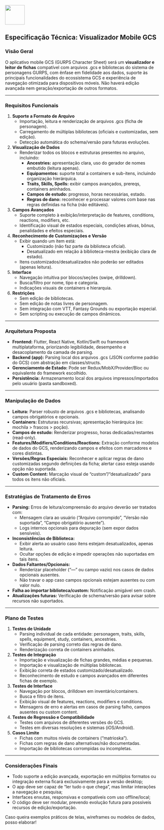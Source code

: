 <img src="https://r2cdn.perplexity.ai/pplx-full-logo-primary-dark%402x.png" style="height:64px;margin-right:32px"/>

## Especificação Técnica: Visualizador Mobile GCS

### Visão Geral

O aplicativo mobile GCS (GURPS Character Sheet) será um **visualizador e leitor de fichas** compatível com arquivos .gcs e bibliotecas do sistema de personagens GURPS, com ênfase em fidelidade aos dados, suporte às principais funcionalidades do ecossistema GCS e experiência de navegação otimizada para dispositivos móveis. Não haverá edição avançada nem geração/exportação de outros formatos.

***

### Requisitos Funcionais

1. **Suporte a Formato de Arquivo**
    - Importação, leitura e renderização de arquivos .gcs (ficha de personagem).
    - Carregamento de múltiplas bibliotecas (oficiais e customizadas, sem edição).
    - Detecção automática do schema/versão para futuras evoluções.
2. **Visualização de Dados**
    - Renderizar todos os blocos e estruturas presentes no arquivo, incluindo:
        - **Ancestries:** apresentação clara, uso do gerador de nomes embutido (leitura apenas).
        - **Equipamentos:** suporte total a containers e sub-itens, incluindo organização hierárquica.
        - **Traits, Skills, Spells:** exibir campos avançados, prereqs, containers aninhados.
        - **Campos de estudo:** progresso, horas necessárias, estado.
        - **Regras de dano:** reconhecer e processar valores com base nas regras definidas na ficha (não editáveis).
3. **Campos Avançados**
    - Suporte completo à exibição/interpretação de features, conditions, reactions, modifiers, etc.
    - Identificação visual de estados especiais, condições ativas, bônus, penalidades e efeitos especiais.
4. **Reconhecimento de Customizações e Versão**
    - Exibir quando um item está:
        - Customizado (não faz parte da biblioteca oficial).
        - Desatualizado em relação à biblioteca-mestra (exibição clara de estado).
    - Itens customizados/desatualizados não poderão ser editados (apenas leitura).
5. **Interface**
    - Navegação intuitiva por blocos/seções (swipe, drilldown).
    - Busca/filtro por nome, tipo e categoria.
    - Indicações visuais de containers e hierarquia.
6. **Restrições**
    - Sem edição de bibliotecas.
    - Sem edição de notas livres de personagem.
    - Sem integração com VTT, Fantasy Grounds ou exportação especial.
    - Sem scripting ou execução de campos dinâmicos.

***

### Arquitetura Proposta

- **Frontend:** Flutter, React Native, Kotlin/Swift ou framework multiplataforma, priorizando legibilidade, desempenho e desacoplamento da camada de parsing.
- **Backend (app):** Parsing local dos arquivos .gcs (JSON conforme padrão do GCS) com abstração em classes/structs.
- **Gerenciamento de Estado:** Pode ser Redux/MobX/Provider/Bloc ou equivalente do framework escolhido.
- **Persistência:** Armazenamento local dos arquivos impressos/importados pelo usuário (pasta sandboxed).

***

### Manipulação de Dados

- **Leitura:** Parser robusto de arquivos .gcs e bibliotecas, analisando campos obrigatórios e opcionais.
- **Containers:** Estruturas recursivas; apresentação hierárquica (ex: mochila > frascos > poção).
- **Campos de estudo:** Renderizar progresso, horas dedicadas/restantes (read-only).
- **Features/Modifiers/Conditions/Reactions:** Extração conforme modelos de dados do GCS, renderizando campos e efeitos com marcadores e cores distintas.
- **Versões/Regras Especiais:** Reconhecer e aplicar regras de dano customizadas segundo definições da ficha; alertar caso esteja usando opção não suportada.
- **Custom Content:** Marcação visual de “custom”/“desatualizado” para todos os itens não oficiais.

***

### Estratégias de Tratamento de Erros

- **Parsing:** Erros de leitura/compreensão do arquivo deverão ser tratados com:
    - Mensagem clara ao usuário (“Arquivo corrompido”, “Versão não suportada”, “Campo obrigatório ausente”).
    - Logs internos opcionais para depuração (sem expor dados sensíveis).
- **Inconsistências de Biblioteca:**
    - Exibir alerta ao usuário caso itens estejam desatualizados, apenas leitura.
    - Ocultar opções de edição e impedir operações não suportadas em tais itens.
- **Dados Faltantes/Opcionais:**
    - Renderizar placeholder (“—” ou campo vazio) nos casos de dados opcionais ausentes.
    - Não travar o app caso campos opcionais estejam ausentes ou com valor nulo.
- **Falha ao importar biblioteca/custom:** Notificação amigável sem crash.
- **Atualizações futuras:** Verificação de schema/versão para avisar sobre recursos não suportados.

***

### Plano de Testes

1. **Testes de Unidade**
    - Parsing individual de cada entidade: personagem, traits, skills, spells, equipment, study, containers, ancestries.
    - Verificação de parsing correto das regras de dano.
    - Renderização correta de containers aninhados.
2. **Testes de Integração**
    - Importação e visualização de fichas grandes, médias e pequenas.
    - Importação e visualização de múltiplas bibliotecas.
    - Exibição correta de estados customizado/desatualizado.
    - Reconhecimento de estudo e campos avançados em diferentes fichas de exemplo.
3. **Testes de Interface**
    - Navegação por blocos, drilldown em inventário/containers.
    - Busca e filtro de itens.
    - Exibição visual de features, reactions, modifiers e conditions.
    - Mensagens de erro e alertas em casos de parsing falho, campos ausentes ou custom content.
4. **Testes de Regressão e Compatibilidade**
    - Testes com arquivos de diferentes versões do GCS.
    - Testes em diversas resoluções e sistemas (iOS/Android).
5. **Casos Limite**
    - Fichas com muitos níveis de containers (“matrioska”).
    - Fichas com regras de dano alternativas/não documentadas.
    - Importação de bibliotecas corrompidas ou incompletas.

***

### Considerações Finais

- Todo suporte a edição avançada, exportação em múltiplos formatos ou integração externa ficará exclusivamente para a versão desktop;
- O app deve ser capaz de “ler tudo o que chega”, mas limitar interações a navegação e pesquisa;
- Interfaces enxutas, responsivas e compatíveis com uso offline/local;
- O código deve ser modular, prevendo evolução futura para possíveis recursos de edição/exportação.

Caso queira exemplos práticos de telas, wireframes ou modelos de dados, posso elaborar!

